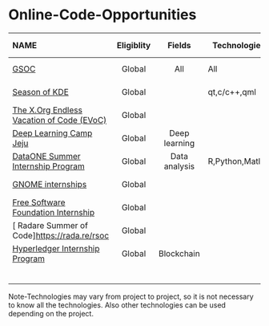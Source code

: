 
# Online-Code-Opportunities 
|NAME                                                                         |Eligiblity|Fields       |Technologies          |Stipend|Application Timeline|Program Timeline|GSoC Dependent|
|:----------------------------------------------------------------------------|:--------:|:-----------:|---------------------|-------|--------------------|----------------|--------------|
| [GSOC](https://summerofcode.withgoogle.com/)                                |Global    |All          |All                   |Yes    | March              | April-August   |              |
| [Season of KDE](https://season.kde.org)                                     |Global    |             |qt,c/c++,qml          |       | December           | Jan-March      | No           |
| [The X.Org Endless Vacation of Code (EVoC)](http://www.x.org/wiki/XorgEVoC/)|Global    |             |                      |US$5000| All Year           |All Year        | No           | 
| [Deep Learning Camp Jeju](http://jeju.dlcamp.org/2018/)                     |Global    |Deep learning|                      |Yes    |April               |June-July       | No           |
| [DataONE Summer Internship Program](https://www.dataone.org/internships)    |Global    |Data analysis|R,Python,Matlab        | $5000 |Feb-March           |May-July        | No           |
| [GNOME internships](https://wiki.gnome.org/Internships)                     |Global    |             |                      | $8000 |September           |Dec-Feb         | No           |
| [Free Software Foundation Internship](fsf.org/volunteer/internships)        |Global    |             |                      | No    |                    |                | No           |
| [ Radare Summer of Code]https://rada.re/rsoc                                |Global    |             |                      | Yes   |                    |                | Yes          |
| [Hyperledger Internship Program](wiki.hyperledger.org/internship/schedule)  |Global    |Blockchain   |                      | Yes   | March              | June-Aug/Nov   | No           |
|                                                                             |          |             |                      |       |                    |                |              |
|                                                                             |          |             |                      |       |                    |                |              |
|                                                                             |          |             |                      |       |                    |                |              |
|                                                                             |          |             |                      |       |                    |                |              |
|                                                                             |          |             |                      |       |                    |                |              |
|                                                                             |          |             |                      |       |                    |                |              |

Note-Technologies may vary from project to project, so it is not necessary to know all the technologies.
Also other technologies can be used depending on the project.  

